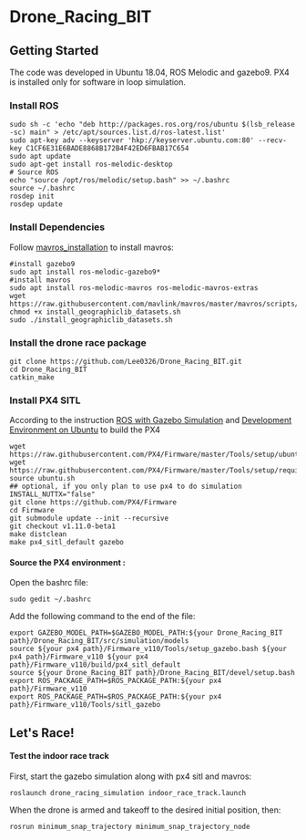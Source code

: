 # Drone_Racing_BIT

## Getting Started

The code was developed in Ubuntu 18.04, ROS Melodic and gazebo9.  PX4 is installed only for software in loop simulation. 

### Install ROS

```
sudo sh -c 'echo "deb http://packages.ros.org/ros/ubuntu $(lsb_release -sc) main" > /etc/apt/sources.list.d/ros-latest.list'
sudo apt-key adv --keyserver 'hkp://keyserver.ubuntu.com:80' --recv-key C1CF6E31E6BADE8868B172B4F42ED6FBAB17C654
sudo apt update
sudo apt-get install ros-melodic-desktop
# Source ROS
echo "source /opt/ros/melodic/setup.bash" >> ~/.bashrc
source ~/.bashrc
rosdep init
rosdep update
```

### Install Dependencies

Follow [mavros_installation](https://dev.px4.io/en/ros/mavros_installation.html) to install mavros:

```
#install gazebo9
sudo apt install ros-melodic-gazebo9*
#install mavros
sudo apt install ros-melodic-mavros ros-melodic-mavros-extras
wget https://raw.githubusercontent.com/mavlink/mavros/master/mavros/scripts/install_geographiclib_datasets.sh
chmod +x install_geographiclib_datasets.sh
sudo ./install_geographiclib_datasets.sh
```

### Install the drone race package

```
git clone https://github.com/Lee0326/Drone_Racing_BIT.git
cd Drone_Racing_BIT
catkin_make
```

### Install PX4 SITL  

According to the instruction [ROS with Gazebo Simulation](https://dev.px4.io/master/en/simulation/ros_interface.html) and [Development Environment on Ubuntu](https://dev.px4.io/master/en/setup/dev_env_linux_ubuntu.html) to build the PX4

```
wget https://raw.githubusercontent.com/PX4/Firmware/master/Tools/setup/ubuntu.sh
wget https://raw.githubusercontent.com/PX4/Firmware/master/Tools/setup/requirements.txt
source ubuntu.sh
## optional, if you only plan to use px4 to do simulation
INSTALL_NUTTX="false"
git clone https://github.com/PX4/Firmware
cd Firmware
git submodule update --init --recursive
git checkout v1.11.0-beta1
make distclean
make px4_sitl_default gazebo
```

#### Source the PX4 environment :

Open the bashrc file:

```
sudo gedit ~/.bashrc 
```

Add the following command to the end of the file:

```
export GAZEBO_MODEL_PATH=$GAZEBO_MODEL_PATH:${your Drone_Racing_BIT path}/Drone_Racing_BIT/src/simulation/models
source ${your px4 path}/Firmware_v110/Tools/setup_gazebo.bash ${your px4 path}/Firmware_v110 ${your px4 path}/Firmware_v110/build/px4_sitl_default
source ${your Drone_Racing_BIT path}/Drone_Racing_BIT/devel/setup.bash
export ROS_PACKAGE_PATH=$ROS_PACKAGE_PATH:${your px4 path}/Firmware_v110
export ROS_PACKAGE_PATH=$ROS_PACKAGE_PATH:${your px4 path}/Firmware_v110/Tools/sitl_gazebo
```

## Let's Race!

#### Test the indoor race track

First, start the gazebo simulation along with px4 sitl and mavros:

```
roslaunch drone_racing_simulation indoor_race_track.launch
```

When the drone is armed and takeoff to the desired initial position, then:

```
rosrun minimum_snap_trajectory minimum_snap_trajectory_node
```

